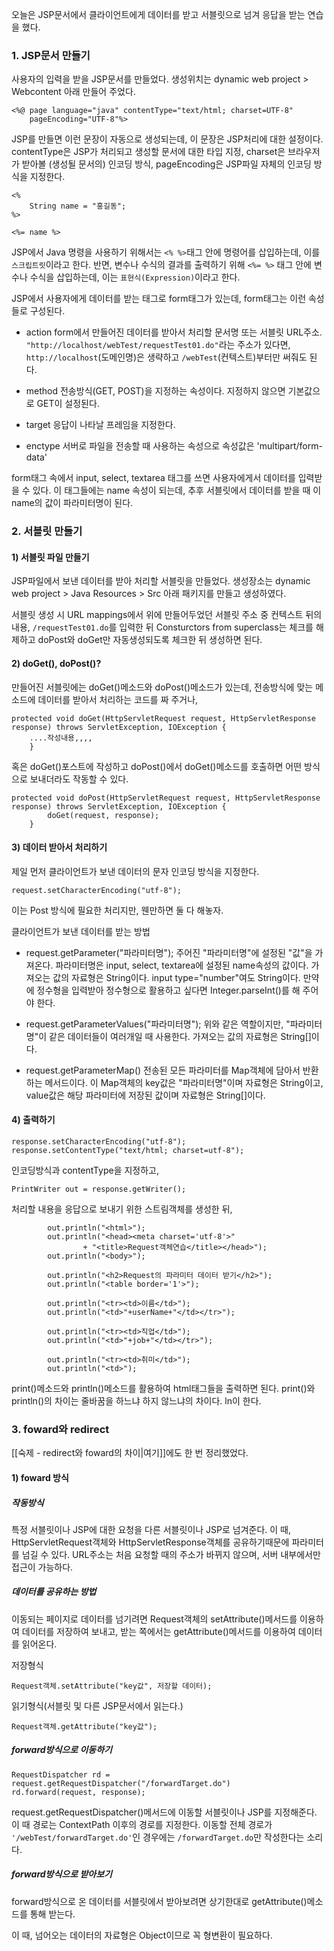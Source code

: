 오늘은 JSP문서에서 클라이언트에게 데이터를 받고 서블릿으로 넘겨 응답을 받는 연습을 했다.

### 1. JSP문서 만들기
사용자의 입력을 받을 JSP문서를 만들었다.
생성위치는 dynamic web project > Webcontent 아래 만들어 주었다.

```
<%@ page language="java" contentType="text/html; charset=UTF-8"
    pageEncoding="UTF-8"%>
```
JSP를 만들면 이런 문장이 자동으로 생성되는데, 이 문장은 JSP처리에 대한 설정이다.
contentType은 JSP가 처리되고 생성할 문서에 대한 타입 지정,
charset은 브라우저가 받아볼 (생성될 문서의) 인코딩 방식,
pageEncoding은 JSP파일 자체의 인코딩 방식을 지정한다.


```
<%
	String name = "홍길동";
%>

<%= name %>
```
JSP에서 Java 명령을 사용하기 위해서는 ``<% %>``태그 안에 명령어를 삽입하는데,
이를 ``스크립트릿``이라고 한다.
반면, 변수나 수식의 결과를 출력하기 위해 ``<%= %>`` 태그 안에 변수나 수식을 삽입하는데, 이는 ``표현식(Expression)``이라고 한다.

 JSP에서 사용자에게 데이터를 받는 태그로 form태그가 있는데,
 form태그는 이런 속성들로 구성된다.
 
-  action
form에서 만들어진 데이터를 받아서 처리할 문서명 또는 서블릿 URL주소. ``"http://localhost/webTest/requestTest01.do"``라는 주소가 있다면, ``http://localhost``(도메인명)은 생략하고 ``/webTest``(컨텍스트)부터만 써줘도 된다.

- method 
전송방식(GET, POST)을 지정하는 속성이다.
지정하지 않으면 기본값으로 GET이 설정된다.

- target
응답이 나타날 프레임을 지정한다.

- enctype
서버로 파일을 전송할 때 사용하는 속성으로 속성값은 'multipart/form-data'

form태그 속에서 input, select, textarea 태그를 쓰면 사용자에게서 데이터를 입력받을 수 있다. 이 태그들에는 name 속성이 되는데, 추후 서블릿에서 데이터를 받을 때 이 name의 값이 파라미터명이 된다.


### 2. 서블릿 만들기
#### 1) 서블릿 파일 만들기
JSP파일에서 보낸 데이터를 받아 처리할 서블릿을 만들었다.
생성장소는 dynamic web project > Java Resources > Src 아래 패키지를 만들고 생성하였다.

서블릿 생성 시 URL mappings에서 위에 만들어두었던 서블릿 주소 중 컨텍스트 뒤의 내용, ``/requestTest01.do``를 입력한 뒤 Consturctors from superclass는 체크를 해제하고 doPost와 doGet만 자동생성되도록 체크한 뒤 생성하면 된다.
#### 2) doGet(), doPost()?
만들어진 서블릿에는 doGet()메소드와 doPost()메소드가 있는데,
전송방식에 맞는 메소드에 데이터를 받아서 처리하는 코드를 짜 주거나,
```
protected void doGet(HttpServletRequest request, HttpServletResponse response) throws ServletException, IOException {
	....작성내용,,,,
	}
```

혹은 doGet()포스트에 작성하고 doPost()에서 doGet()메소드를 호출하면 어떤 방식으로 보내더라도 작동할 수 있다.
```
protected void doPost(HttpServletRequest request, HttpServletResponse response) throws ServletException, IOException {
		doGet(request, response);
	}
```


#### 3) 데이터 받아서 처리하기
제일 먼저 클라이언트가 보낸 데이터의 문자 인코딩 방식을 지정한다.
```
request.setCharacterEncoding("utf-8");
```
이는 Post 방식에 필요한 처리지만, 웬만하면 둘 다 해놓자.

클라이언트가 보낸 데이터를 받는 방법

- request.getParameter("파라미터명");
주어진 "파라미터명"에 설정된 "값"을 가져온다.
파라미터명은 input, select, textarea에 설정된 name속성의 값이다.
가져오는 값의 자료형은 String이다. input type="number"여도 String이다.
만약에 정수형을 입력받아 정수형으로 활용하고 싶다면 Integer.parseInt()를 해 주어야 한다.

- request.getParameterValues("파라미터명");
위와 같은 역할이지만, "파라미터명"이 같은 데이터들이 여러개일 때 사용한다. 
가져오는 값의 자료형은 String[]이다.


- request.getParameterMap()
전송된 모든 파라미터를 Map객체에 담아서 반환하는 메서드이다.
이 Map객체의 key값은 "파라미터명"이며 자료형은 String이고,
value값은 해당 파라미터에 저장된 값이며 자료형은 String[]이다.

#### 4) 출력하기
```
response.setCharacterEncoding("utf-8");
response.setContentType("text/html; charset=utf-8");
```
인코딩방식과 contentType을 지정하고,

```
PrintWriter out = response.getWriter();
```
처리할 내용을 응답으로 보내기 위한 스트림객체를 생성한 뒤,

```
		out.println("<html>");
		out.println("<head><meta charset='utf-8'>"
				+ "<title>Request객체연습</title></head>");
		out.println("<body>");
		
		out.println("<h2>Request의 파라미터 데이터 받기</h2>");
		out.println("<table border='1'>");
		
		out.println("<tr><td>이름</td>");
		out.println("<td>"+userName+"</td></tr>");

		out.println("<tr><td>직업</td>");
		out.println("<td>"+job+"</td></tr>");
		
		out.println("<tr><td>취미</td>");
		out.println("<td>");
```

print()메소드와 println()메소드를 활용하여 html태그들을 출력하면 된다.
print()와 println()의 차이는 줄바꿈을 하느냐 하지 않느냐의 차이다. ln이 한다.


### 3. foward와 redirect
[[숙제 -  redirect와 foward의 차이|여기]]에도 한 번 정리했었다.

#### 1) foward 방식

##### 작동방식
특정 서블릿이나 JSP에 대한 요청을 다른 서블릿이나 JSP로 넘겨준다.
이 때, HttpServletRequest객체와 HttpServletResponse객체를 공유하기때문에 파라미터를 넘길 수 있다.
URL주소는 처음 요청할 때의 주소가 바뀌지 않으며, 서버 내부에서만 접근이 가능하다.

##### 데이터를 공유하는 방법
이동되는 페이지로 데이터를 넘기려면
Request객체의 setAttribute()메서드를 이용하여 데이터를 저장하여 보내고,
받는 쪽에서는 getAttribute()메서드를 이용하여 데이터를 읽어온다.

저장형식
```
Request객체.setAttribute("key값", 저장할 데이터);
```

읽기형식(서블릿 및 다른 JSP문서에서 읽는다.)
```
Request객체.getAttribute("key값");
```

##### forward방식으로 이동하기
```
RequestDispatcher rd = request.getRequestDispatcher("/forwardTarget.do")
rd.forward(request, response);
```
request.getRequestDispatcher()메서드에 이동할 서블릿이나 JSP를 지정해준다.
이 때 경로는 ContextPath 이후의 경로를 지정한다.
이동할 전체 경로가 ``'/webTest/forwardTarget.do'``인 경우에는 ``/forwardTarget.do``만 작성한다는 소리다.

##### forward방식으로 받아보기
forward방식으로 온 데이터를 서블릿에서 받아보려면 상기한대로 getAttribute()메소드를 통해 받는다.

이 때, 넘어오는 데이터의 자료형은 Object이므로 꼭 형변환이 필요하다.